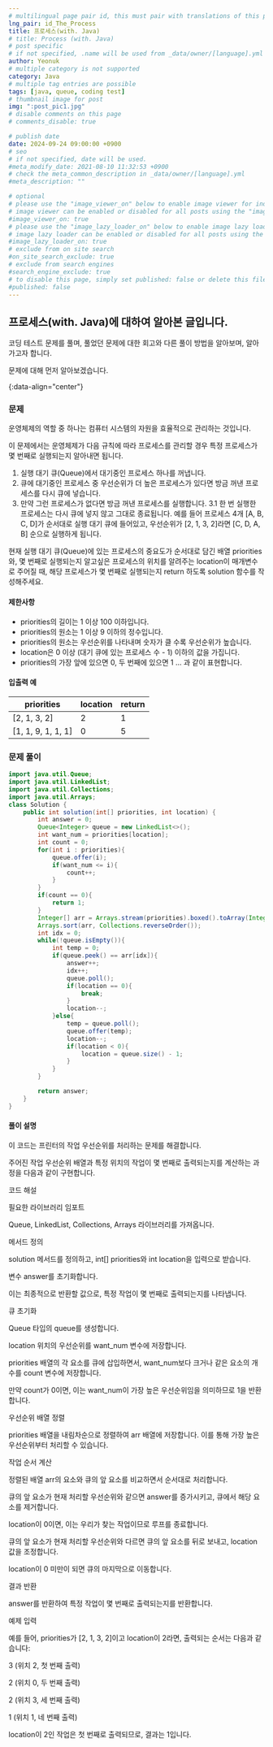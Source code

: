 ```yaml
---
# multilingual page pair id, this must pair with translations of this page. (This name must be unique)
lng_pair: id_The_Process
title: 프로세스(with. Java)
# title: Process (with. Java)
# post specific
# if not specified, .name will be used from _data/owner/[language].yml
author: Yeonuk
# multiple category is not supported
category: Java
# multiple tag entries are possible
tags: [java, queue, coding test]
# thumbnail image for post
img: ":post_pic1.jpg"
# disable comments on this page
# comments_disable: true

# publish date
date: 2024-09-24 09:00:00 +0900
# seo
# if not specified, date will be used.
#meta_modify_date: 2021-08-10 11:32:53 +0900
# check the meta_common_description in _data/owner/[language].yml
#meta_description: ""

# optional
# please use the "image_viewer_on" below to enable image viewer for individual pages or posts (_posts/ or [language]/_posts folders).
# image viewer can be enabled or disabled for all posts using the "image_viewer_posts: true" setting in _data/conf/main.yml.
#image_viewer_on: true
# please use the "image_lazy_loader_on" below to enable image lazy loader for individual pages or posts (_posts/ or [language]/_posts folders).
# image lazy loader can be enabled or disabled for all posts using the "image_lazy_loader_posts: true" setting in _data/conf/main.yml.
#image_lazy_loader_on: true
# exclude from on site search
#on_site_search_exclude: true
# exclude from search engines
#search_engine_exclude: true
# to disable this page, simply set published: false or delete this file
#published: false
---
```


<!-- outline-start -->

## 프로세스(with. Java)에 대하여 알아본 글입니다.

코딩 테스트 문제를 풀며, 풀었던 문제에 대한 회고와 다른 풀이 방법을 알아보며, 알아가고자 합니다.

문제에 대해 먼저 알아보겠습니다.

{:data-align="center"}

<!-- outline-end -->

### 문제

운영체제의 역할 중 하나는 컴퓨터 시스템의 자원을 효율적으로 관리하는 것입니다.

이 문제에서는 운영체제가 다음 규칙에 따라 프로세스를 관리할 경우 특정 프로세스가 몇 번째로 실행되는지 알아내면 됩니다.

1. 실행 대기 큐(Queue)에서 대기중인 프로세스 하나를 꺼냅니다.
2. 큐에 대기중인 프로세스 중 우선순위가 더 높은 프로세스가 있다면 방금 꺼낸 프로세스를 다시 큐에 넣습니다.
3. 만약 그런 프로세스가 없다면 방금 꺼낸 프로세스를 실행합니다.
   3.1 한 번 실행한 프로세스는 다시 큐에 넣지 않고 그대로 종료됩니다.
   예를 들어 프로세스 4개 [A, B, C, D]가 순서대로 실행 대기 큐에 들어있고, 우선순위가 [2, 1, 3, 2]라면 [C, D, A, B] 순으로 실행하게 됩니다.

현재 실행 대기 큐(Queue)에 있는 프로세스의 중요도가 순서대로 담긴 배열 priorities와, 몇 번째로 실행되는지 알고싶은 프로세스의 위치를 알려주는 location이 매개변수로 주어질 때, 해당 프로세스가 몇 번째로 실행되는지 return 하도록 solution 함수를 작성해주세요.

#### 제한사항

- priorities의 길이는 1 이상 100 이하입니다.
- priorities의 원소는 1 이상 9 이하의 정수입니다.
- priorities의 원소는 우선순위를 나타내며 숫자가 클 수록 우선순위가 높습니다.
- location은 0 이상 (대기 큐에 있는 프로세스 수 - 1) 이하의 값을 가집니다.
- priorities의 가장 앞에 있으면 0, 두 번째에 있으면 1 … 과 같이 표현합니다.

#### 입출력 예

| priorities         | location | return |
| ------------------ | -------- | ------ |
| [2, 1, 3, 2]       | 2        | 1      |
| [1, 1, 9, 1, 1, 1] | 0        | 5      |

### 문제 풀이

```java
import java.util.Queue;
import java.util.LinkedList;
import java.util.Collections;
import java.util.Arrays;
class Solution {
    public int solution(int[] priorities, int location) {
        int answer = 0;
        Queue<Integer> queue = new LinkedList<>();
        int want_num = priorities[location];
        int count = 0;
        for(int i : priorities){
            queue.offer(i);
            if(want_num <= i){
                count++;
            }
        }
        if(count == 0){
            return 1;
        }
        Integer[] arr = Arrays.stream(priorities).boxed().toArray(Integer[]::new);
        Arrays.sort(arr, Collections.reverseOrder());
        int idx = 0;
        while(!queue.isEmpty()){
            int temp = 0;
            if(queue.peek() == arr[idx]){
                answer++;
                idx++;
                queue.poll();
                if(location == 0){
                    break;
                }
                location--;
            }else{
                temp = queue.poll();
                queue.offer(temp);
                location--;
                if(location < 0){
                    location = queue.size() - 1;
                }
            }
        }

        return answer;
    }
}
```

#### 풀이 설명

이 코드는 프린터의 작업 우선순위를 처리하는 문제를 해결합니다.

주어진 작업 우선순위 배열과 특정 위치의 작업이 몇 번째로 출력되는지를 계산하는 과정을 다음과 같이 구현합니다.

코드 해설

필요한 라이브러리 임포트

Queue, LinkedList, Collections, Arrays 라이브러리를 가져옵니다.

메서드 정의

solution 메서드를 정의하고, int[] priorities와 int location을 입력으로 받습니다.

변수 answer를 초기화합니다.

이는 최종적으로 반환할 값으로, 특정 작업이 몇 번째로 출력되는지를 나타냅니다.

큐 초기화

Queue<Integer> 타입의 queue를 생성합니다.

location 위치의 우선순위를 want_num 변수에 저장합니다.

priorities 배열의 각 요소를 큐에 삽입하면서, want_num보다 크거나 같은 요소의 개수를 count 변수에 저장합니다.

만약 count가 0이면, 이는 want_num이 가장 높은 우선순위임을 의미하므로 1을 반환합니다.

우선순위 배열 정렬

priorities 배열을 내림차순으로 정렬하여 arr 배열에 저장합니다. 이를 통해 가장 높은
우선순위부터 처리할 수 있습니다.

작업 순서 계산

정렬된 배열 arr의 요소와 큐의 앞 요소를 비교하면서 순서대로 처리합니다.

큐의 앞 요소가 현재 처리할 우선순위와 같으면 answer를 증가시키고, 큐에서 해당 요소를 제거합니다.

location이 0이면, 이는 우리가 찾는 작업이므로 루프를 종료합니다.

큐의 앞 요소가 현재 처리할 우선순위와 다르면 큐의 앞 요소를 뒤로 보내고, location 값을 조정합니다.

location이 0 미만이 되면 큐의 마지막으로 이동합니다.

결과 반환

answer를 반환하여 특정 작업이 몇 번째로 출력되는지를 반환합니다.

예제 입력

예를 들어, priorities가 [2, 1, 3, 2]이고 location이 2라면, 출력되는 순서는 다음과 같습니다:

3 (위치 2, 첫 번째 출력)

2 (위치 0, 두 번째 출력)

2 (위치 3, 세 번째 출력)

1 (위치 1, 네 번째 출력)

location이 2인 작업은 첫 번째로 출력되므로, 결과는 1입니다.
